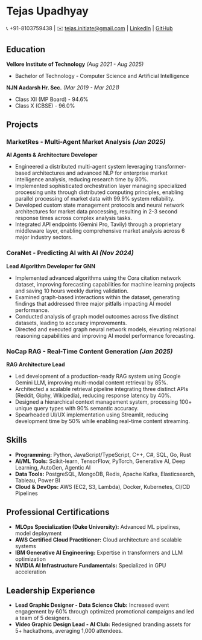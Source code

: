 # Tejas Upadhyay  
📞 +91-8103759438 | ✉️ tejas.initiate@gmail.com | [LinkedIn](https://linkedin.com/in/tejasupadhyayy) | [GitHub](https://github.com/TejasUpadhyayy)  

## Education  
**Vellore Institute of Technology** *(Aug 2021 - Aug 2025)*  
- Bachelor of Technology - Computer Science and Artificial Intelligence  

**NJN Aadarsh Hr. Sec.** *(Mar 2019 - Mar 2021)*  
- Class XII (MP Board) - 94.6%  
- Class X (CBSE) - 96.0%  

## Projects  

### **MarketRes - Multi-Agent Market Analysis** *(Jan 2025)*  
**AI Agents & Architecture Developer**  
- Engineered a distributed multi-agent system leveraging transformer-based architectures and advanced NLP for enterprise market intelligence analysis, reducing research time by 80%.  
- Implemented sophisticated orchestration layer managing specialized processing units through distributed computing principles, enabling parallel processing of market data with 99.9% system reliability.  
- Developed custom state management protocols and neural network architectures for market data processing, resulting in 2-3 second response times across complex analysis tasks.  
- Integrated API endpoints (Gemini Pro, Tavily) through a proprietary middleware layer, enabling comprehensive market analysis across 6 major industry sectors.  

### **CoraNet - Predicting AI with AI** *(Nov 2024)*  
**Lead Algorithm Developer for GNN**  
- Implemented advanced algorithms using the Cora citation network dataset, improving forecasting capabilities for machine learning projects and saving 10 hours weekly during validation.  
- Examined graph-based interactions within the dataset, generating findings that addressed three major pitfalls impacting AI model performance.  
- Conducted analysis of graph model outcomes across five distinct datasets, leading to accuracy improvements.  
- Directed and executed graph neural network models, elevating relational reasoning capabilities and improving AI model performance forecasting.  

### **NoCap RAG - Real-Time Content Generation** *(Jan 2025)*  
**RAG Architecture Lead**  
- Led development of a production-ready RAG system using Google Gemini LLM, improving multi-modal content retrieval by 85%.  
- Architected a scalable retrieval pipeline integrating three distinct APIs (Reddit, Giphy, Wikipedia), reducing response latency by 40%.  
- Designed a hierarchical context management system, processing 100+ unique query types with 90% semantic accuracy.  
- Spearheaded UI/UX implementation using Streamlit, reducing development time by 50% while enabling real-time content streaming.  

## Skills  
- **Programming:** Python, JavaScript/TypeScript, C++, C#, SQL, Go, Rust  
- **AI/ML Tools:** Scikit-learn, TensorFlow, PyTorch, Generative AI, Deep Learning, AutoGen, Agentic AI  
- **Data Tools:** PostgreSQL, MongoDB, Redis, Apache Kafka, Elasticsearch, Tableau, Power BI  
- **Cloud & DevOps:** AWS (EC2, S3, Lambda), Docker, Kubernetes, CI/CD Pipelines  

## Professional Certifications  
- **MLOps Specialization (Duke University):** Advanced ML pipelines, model deployment  
- **AWS Certified Cloud Practitioner:** Cloud architecture and scalable systems  
- **IBM Generative AI Engineering:** Expertise in transformers and LLM optimization  
- **NVIDIA AI Infrastructure Fundamentals:** Specialized in GPU acceleration  

## Leadership Experience  
- **Lead Graphic Designer - Data Science Club:** Increased event engagement by 60% through optimized promotional campaigns and led a team of 5 designers.  
- **Video Graphic Design Lead - AI Club:** Redesigned branding assets for 5+ hackathons, averaging 1,000 attendees.  
